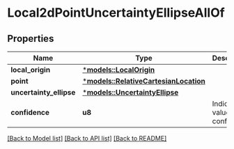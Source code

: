 # Local2dPointUncertaintyEllipseAllOf

## Properties
Name | Type | Description | Notes
------------ | ------------- | ------------- | -------------
**local_origin** | [***models::LocalOrigin**](LocalOrigin.md) |  | 
**point** | [***models::RelativeCartesianLocation**](RelativeCartesianLocation.md) |  | 
**uncertainty_ellipse** | [***models::UncertaintyEllipse**](UncertaintyEllipse.md) |  | 
**confidence** | **u8** | Indicates value of confidence. | 

[[Back to Model list]](../README.md#documentation-for-models) [[Back to API list]](../README.md#documentation-for-api-endpoints) [[Back to README]](../README.md)


